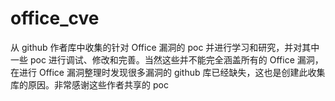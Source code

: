 # office_cve
从 github 作者库中收集的针对 Office 漏洞的 poc 并进行学习和研究，并对其中一些 poc 进行调试、修改和完善。当然这些并不能完全涵盖所有的 Office 漏洞，在进行 Office 漏洞整理时发现很多漏洞的 github 库已经缺失，这也是创建此收集库的原因。非常感谢这些作者共享的 poc
